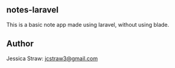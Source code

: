 ## notes-laravel

This is a basic note app made using laravel, without using blade.

## Author

Jessica Straw: [jcstraw3@gmail.com](mailto:jcstraw3@gmail.com)